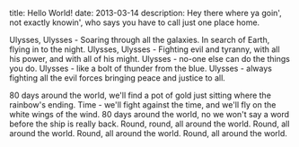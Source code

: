 title: Hello World!
date: 2013-03-14
description: Hey there where ya goin', not exactly knowin', who says you have to call just one place home.

Ulysses, Ulysses - Soaring through all the galaxies. In search of Earth, flying in to the night. Ulysses, Ulysses - Fighting evil and tyranny, with all his power, and with all of his might. Ulysses - no-one else can do the things you do. Ulysses - like a bolt of thunder from the blue. Ulysses - always fighting all the evil forces bringing peace and justice to all.

80 days around the world, we'll find a pot of gold just sitting where the rainbow's ending. Time - we'll fight against the time, and we'll fly on the white wings of the wind. 80 days around the world, no we won't say a word before the ship is really back. Round, round, all around the world. Round, all around the world. Round, all around the world. Round, all around the world.